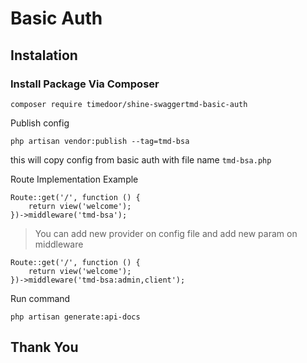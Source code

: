 # Basic Auth

## Instalation 
### Install Package Via Composer
`composer require timedoor/shine-swaggertmd-basic-auth`

Publish config
```
php artisan vendor:publish --tag=tmd-bsa
```
this will copy config from basic auth with file name `tmd-bsa.php`

Route Implementation Example
```
Route::get('/', function () {
    return view('welcome');
})->middleware('tmd-bsa');
```

>You can add new provider on config file and add new param on middleware
```
Route::get('/', function () {
    return view('welcome');
})->middleware('tmd-bsa:admin,client');
```

Run command
```
php artisan generate:api-docs
```

## Thank You
